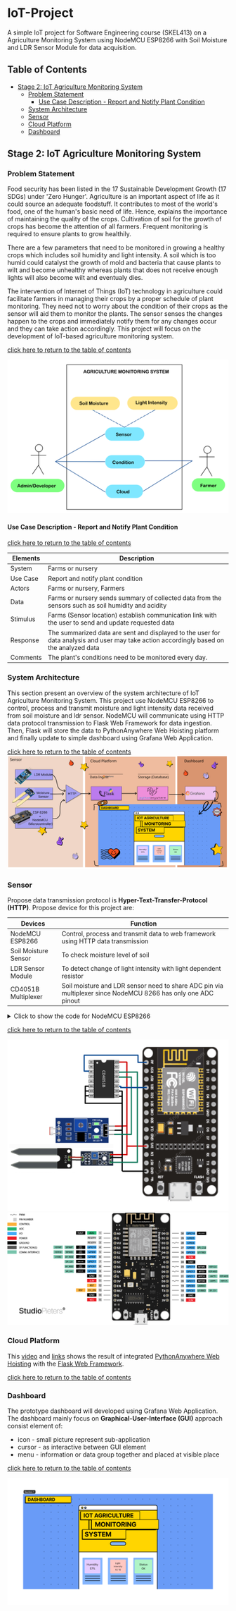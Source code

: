 # IoT-Project
A simple IoT project for Software Engineering course (SKEL413) on a Agriculture Monitoring System using NodeMCU ESP8266 with Soil Moisture and LDR Sensor Module for data acquisition.
## Table of Contents

- [Stage 2: IoT Agriculture Monitoring System](#stage-2-iot-agriculture-monitoring-system)
  * [Problem Statement](#problem-statement)
    + [Use Case Description - Report and Notify Plant Condition](#use-case-description---report-and-notify-plant-condition)
  * [System Architecture](#system-architecture)
  * [Sensor](#sensor)
  * [Cloud Platform](#cloud-platform)
  * [Dashboard](#dashboard)
## Stage 2: IoT Agriculture Monitoring System

### Problem Statement

Food security has been listed in the 17 Sustainable Development Growth (17 SDGs) under 'Zero Hunger'. Agriculture is an important aspect of life as it could source an adequate foodstuff. It contributes to most of the world's food, one of the human's basic need of life. Hence, explains the importance of maintaining the quality of the crops. Cultivation of soil for the growth of crops has become the attention of all farmers. Frequent monitoring is required to ensure plants to grow healthily.

There are a few parameters that need to be monitored in growing a healthy crops which includes soil humidity and light intensity. A soil which is too humid could catalyst the growth of mold and bacteria that cause plants to wilt and become unhealthy whereas plants that does not receive enough lights will also become wilt and eventualy dies.

The intervention of Internet of Things (IoT) technology in agriculture could facilitate farmers in managing their crops by a proper schedule of plant monitoring. They need not to worry about the condition of their crops as the sensor will aid them to monitor the plants. The sensor senses the changes happen to the crops and immediately notify them for any changes occur and they can take action accordingly. This project will focus on the development of IoT-based agriculture monitoring system. 

[click here to return to the table of contents](#table-of-contents)

![Use case diagram](https://github.com/SolaireAstora125/IoT-Project/blob/main/asset/case-diagram-v2.jpg)

#### Use Case Description - Report and Notify Plant Condition

[click here to return to the table of contents](#table-of-contents)

| Elements | Description |
| ------- | ---------------|
| System | Farms or nursery |
| Use Case | Report and notify plant condition |
| Actors | Farms or nursery, Farmers |
| Data | Farms or nursery sends summary of collected data from the sensors such as soil humidity and acidity |
| Stimulus | Farms (Sensor location) establish communication link with the user to send and update requested data |
| Response | The summarized data are sent and displayed to the user for data analysis and user may take action accordingly based on the analyzed data |
| Comments | The plant's conditions need to be monitored every day. |

### System Architecture

This section present an overview of the system architecture of IoT Agriculture Monitoring System. This project use NodeMCU ESP8266 to control, process and transmit moisture and light intensity data received from soil moisture and ldr sensor. NodeMCU will communicate using HTTP data protocol transmission to Flask Web Framework for data ingestion. Then, Flask will store the data to PythonAnywhere Web Hoisting platform and finally update to simple dashboard using Grafana Web Application.

[click here to return to the table of contents](#table-of-contents)
![system architecture](https://github.com/SolaireAstora125/IoT-Project/blob/main/asset/architechture-stage2-v5.png)

### Sensor
Propose data transmission protocol is **Hyper-Text-Transfer-Protocol (HTTP)**. Propose device for this project are:

| Devices | Function |
| ------- | ---------------|
| NodeMCU ESP8266 | Control, process and transmit data to web framework using HTTP data transmission |
| Soil Moisture Sensor | To check moisture level of soil |
| LDR Sensor Module | To detect change of light intensity with light dependent resistor |
| CD4051B Multiplexer  | Soil moisture and LDR sensor need to share ADC pin via multiplexer since NodeMCU 8266 has only one ADC pinout|
 
 <details>
  <summary>Click to show the code for NodeMCU ESP8266</summary>
 
```

#include <ESP8266WiFi.h>
#include <ESP8266HTTPClient.h>
#include <WiFiClient.h>

//setting I/O sensor nodemcu
#define moisturepin A0
#define ldrpin A0
#define modepin 10

//WiFi detail
const char* ssid = "insert SSID";
const char* password = "insert password";
String serverName =  "http://api.circuits.my/request.php";

//global variable
float mp = 0;       //moisture percentage
float li = 0;       //light intensity
int sensormode = 0; //swap sensor

//setup wifi port - http
WiFiServer server(80);

void wificlient(){
  WiFiClient client;
  HTTPClient http;
  String api_key = "Put your API key";
  String device_id = "Put your device ID";
  String httpData = serverName + "?api=" + api_key + "&id=" + device_id + "&mp=" + String(mp) + "&li=" + String(li);
  http.begin(client, httpData); //Specify the URL
  int httpResponseCode = http.GET(); //Make the request
  if (httpResponseCode > 0) { //Check for the returning code
    String payload = http.getString();
    Serial.println(httpResponseCode);
    Serial.println(payload);
  }
  else {
    Serial.print("Error Code: ");
    Serial.println(httpResponseCode);
  }
  http.end(); //Free the resources
}

void setup(){
  Serial.begin(115200);
  // Setup pinmode-----------------------------
  pinMode(moisturepin, INPUT);
  pinMode(ldrpin, INPUT);
  pinMode(modepin, OUTPUT);
  // Connect to WiFi network-------------------
  Serial.println();
  Serial.println();
  Serial.print("Connecting to ");
  Serial.println(ssid);
  WiFi.begin(ssid, password);
  while (WiFi.status() != WL_CONNECTED) {
    delay(500);
    Serial.print(".");
  }
  Serial.println("");
  Serial.println("WiFi connected");
  // Start the server-------------------------
  server.begin();
  Serial.println("Server started");
  // Print the IP address---------------------
  Serial.print("Network IP Address: ");
  Serial.print("http://");
  Serial.print(WiFi.localIP());
  Serial.println("/");
  //------------------------------------------
}

void loop(){
  
  digitalWrite(sensormode, LOW);
  mp = ( 100.00 - ( (analogRead(moisturepin)/1023.00) * 100.00 ) );
  Serial.print("Soil Moisture (%) = "); Serial.print(mp); Serial.println("%");
  delay(200);
  
  digitalWrite(sensormode, HIGH);
  li = (analogRead(ldrpin)/1023.00) * 100.00 ;
  Serial.print("Light Intensity (%) = "); Serial.print(li); Serial.println("%");
  delay(200);

  if(WiFi.status() == WL_CONNECTED) wificlient();
  else Serial.println("WiFi Disconnected");
  delay(600);
}

```
</details>

 [click here to return to the table of contents](#table-of-contents)
 
 ![image](https://github.com/SolaireAstora125/IoT-Project/blob/main/asset/hardware-diagram.jpg)
 ![image](https://github.com/SolaireAstora125/IoT-Project/blob/main/asset/nodemcu-pinout.png)

### Cloud Platform
This [video](https://www.google.com/) and [links](https://www.google.com/) shows the result of integrated [PythonAnywhere Web Hoisting](https://www.pythonanywhere.com/) with the [Flask Web Framework](https://flask.palletsprojects.com/en/2.2.x/).

[click here to return to the table of contents](#table-of-contents)

### Dashboard
The prototype dashboard will developed using Grafana Web Application. The dashboard mainly focus on **Graphical-User-Interface (GUI)** approach consist element of:
- icon - small picture represent sub-application
- cursor - as interactive between GUI element
- menu - information or data group together and placed at visible place

[click here to return to the table of contents](#table-of-contents)
 
![Dashboard](https://github.com/SolaireAstora125/IoT-Project/blob/main/asset/dashboard.png)
